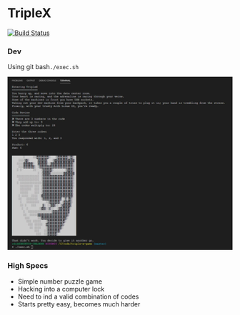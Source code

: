 # TripleX

[![Build Status](https://jenkins.rdok.dev/buildStatus/icon?job=triple-x-game)](https://jenkins.rdok.dev/view/Training/job/triple-x-game/)

### Dev
Using git bash`./exec.sh`

![social-preview](./social-preview.jpg "Social Preview")


### High Specs
- Simple number puzzle game
- Hacking into a computer lock
- Need to ind a valid combination of codes
- Starts pretty easy, becomes much harder

